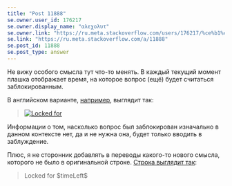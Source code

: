 ```yaml
---
title: "Post 11888"
se.owner.user_id: 176217
se.owner.display_name: "αλεχολυτ"
se.owner.link: "https://ru.meta.stackoverflow.com/users/176217/%ce%b1%ce%bb%ce%b5%cf%87%ce%bf%ce%bb%cf%85%cf%84"
se.link: "https://ru.meta.stackoverflow.com/a/11888"
se.post_id: 11888
se.post_type: answer
---
```

<p>Не вижу особого смысла тут что-то менять. В каждый текущий момент плашка отображает время, на которое вопрос (ещё) будет считаться заблокированным.</p>
<p>В английском варианте, <a href="https://stackoverflow.com/q/70954789/3240681">например</a>, выглядит так:</p>
<blockquote>
<p><a href="https://i.stack.imgur.com/tnSNI.png" rel="nofollow noreferrer"><img src="https://i.stack.imgur.com/tnSNI.png" alt="Locked for" /></a></p>
</blockquote>
<p>Информации о том, насколько вопрос был заблокирован изначально в данном контексте нет, да и не нужна она, будет только вводить в заблуждение.</p>
<p>Плюс, я не сторонник добавлять в переводы какого-то нового смысла, которого не было в оригинальной строке. <a href="https://ru.traducir.win/strings/13534" rel="nofollow noreferrer">Строка выглядит так</a>:</p>
<blockquote>
<p>Locked for $timeLeft$</p>
</blockquote>
